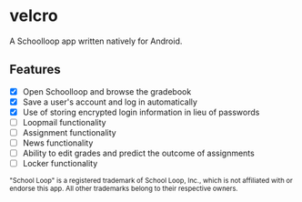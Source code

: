 # velcro
A Schoolloop app written natively for Android.

## Features
- [x] Open Schoolloop and browse the gradebook
- [x] Save a user's account and log in automatically
- [x] Use of storing encrypted login information in lieu of passwords
- [ ] Loopmail functionality
- [ ] Assignment functionality
- [ ] News functionality
- [ ] Ability to edit grades and predict the outcome of assignments
- [ ] Locker functionality

<sup>"School Loop" is a registered trademark of School Loop, Inc., which is not affiliated with or endorse this app. All other trademarks belong to their respective owners.</sup>
